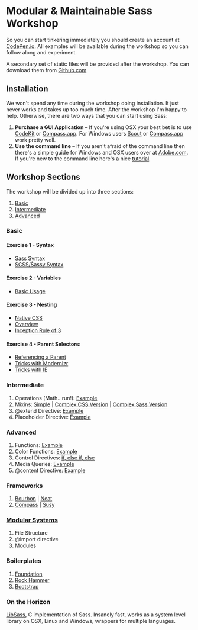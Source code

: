 # Modular & Maintainable Sass Workshop

So you can start tinkering immediately you should create an account at [CodePen.io](http://codepen.io/collection/ocevd). All examples will be available during the workshop so you can follow along and experiment.

A secondary set of static files will be provided after the workshop. You can download them from [Github.com](http://github.com/bpainter/sass-workshop).

## Installation

We won't spend any time during the workshop doing installation. It just never works and takes up too much time. After the workshop I'm happy to help. Otherwise, there are two ways that you can start using Sass:

1. **Purchase a GUI Application** – If you're using OSX your best bet is to use [CodeKit](http://incident57.com/codekit/) or [Compass.app](http://compass.handlino.com/). For Windows users [Scout](http://mhs.github.io/scout-app/) or [Compass.app](http://compass.handlino.com/) work pretty well.
2. **Use the command line** – If you aren't afraid of the command line then there's a simple guide for Windows and OSX users over at [Adobe.com](http://www.adobe.com/devnet/html5/articles/introduction-to-sass-part-1-installation.html). If you're new to the command line here's a nice [tutorial](http://wiseheartdesign.com/articles/2010/11/12/the-designers-guide-to-the-osx-command-prompt/).

## Workshop Sections

The workshop will be divided up into three sections:

1. [Basic](#basic)
2. [Intermediate](#intermediate)
3. [Advanced](#advanced)

### <div id="#basic">Basic</div>

#### Exercise 1 - Syntax

- [Sass Syntax](http://codepen.io/bpainter/pen/wrdLo)
- [SCSS/Sassy Syntax](http://codepen.io/bpainter/pen/cpdeb)

#### Exercise 2 - Variables

- [Basic Usage](http://codepen.io/bpainter/pen/ntxLb)

#### Exercise 3 - Nesting

- [Native CSS](http://codepen.io/bpainter/pen/IkByq)
- [Overview](http://codepen.io/bpainter/pen/fztwl)
- [Inception Rule of 3](http://codepen.io/bpainter/pen/fztwl)

#### Exercise 4 - Parent Selectors:

- [Referencing a Parent](http://codepen.io/bpainter/pen/jHfkz)
- [Tricks with Modernizr](http://codepen.io/bpainter/pen/jHfkz)
- [Tricks with IE](http://codepen.io/bpainter/pen/jHfkz)

### <div id="intermediate">Intermediate</div>

1. Operations (Math…run!): [Example](http://codepen.io/bpainter/pen/EmeiL)
2. Mixins: [Simple](http://codepen.io/bpainter/pen/yAJiE) | [Complex CSS Version](http://codepen.io/bpainter/pen/mguFy) | [Complex Sass Version](http://codepen.io/bpainter/pen/fcHIJ)
3. @extend Directive: [Example](http://codepen.io/bpainter/pen/rnHgt)
4. Placeholder Directive: [Example](http://codepen.io/bpainter/pen/BDhuf)

### <div id="advanced">Advanced</div>

1. Functions: [Example](http://codepen.io/bpainter/pen/BtIiu)
2. Color Functions: [Example](http://codepen.io/bpainter/pen/igGao)
3. Control Directives: [if, else if, else](http://codepen.io/bpainter/pen/nJuHk)
4. Media Queries: [Example](http://codepen.io/bpainter/pen/zjJvG)
5. @content Directive: [Example](http://codepen.io/bpainter/pen/rJeLA)

### Frameworks

1. [Bourbon](http://bourbon.io/) | [Neat](http://neat.bourbon.io/)
2. [Compass](http://compass-style.org/) | [Susy](http://susy.oddbird.net/)

### [Modular Systems](#coming-soon)

1. File Structure
2. @import directive
3. Modules

### Boilerplates

1. [Foundation](http://foundation.zurb.com/)
2. [Rock Hammer](http://github.com/malarkey/Rock-Hammer)
3. [Bootstrap](http://github.com/jlong/sass-twitter-bootstrap)

### On the Horizon

[LibSass](https://github.com/hcatlin/libsass), C implementation of Sass. Insanely fast, works as a system level library on OSX, Linux and Windows, wrappers for multiple languages.
